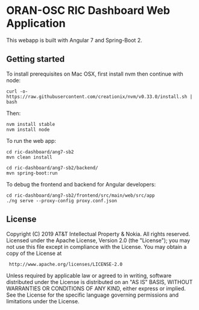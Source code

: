 # ORAN-OSC RIC Dashboard Web Application

This webapp is built with Angular 7 and Spring-Boot 2.

## Getting started

To install prerequisites on Mac OSX, first install nvm then continue with node:

	curl -o- https://raw.githubusercontent.com/creationix/nvm/v0.33.0/install.sh | bash

Then:

	nvm install stable
	nvm install node

To run the web app:

    cd ric-dashboard/ang7-sb2
    mvn clean install

    cd ric-dashboard/ang7-sb2/backend/
    mvn spring-boot:run

To debug the frontend and backend for Angular developers:

    cd ric-dashboard/ang7-sb2/frontend/src/main/web/src/app
    ./ng serve --proxy-config proxy.conf.json

## License

Copyright (C) 2019 AT&T Intellectual Property & Nokia. All rights reserved.
Licensed under the Apache License, Version 2.0 (the "License");
you may not use this file except in compliance with the License.
You may obtain a copy of the License at

     http://www.apache.org/licenses/LICENSE-2.0

Unless required by applicable law or agreed to in writing, software
distributed under the License is distributed on an "AS IS" BASIS,
WITHOUT WARRANTIES OR CONDITIONS OF ANY KIND, either express or implied.
See the License for the specific language governing permissions and
limitations under the License.
